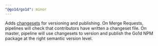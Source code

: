 ```yaml
---
"@go1d/go1d": minor
---
```


Adds [changesets](https://github.com/atlassian/changesets) for versioning and publishing. On Merge Requests, pipelines will check that contributors have written a changeset file. On master, pipeline will use changesets to version and publish the Go1d NPM package at the right semantic version level.
